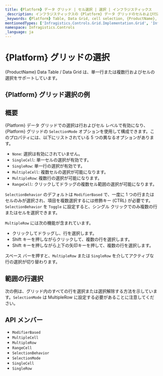 ```yaml
---
title: {Platform} データ グリッド | セル選択 | 選択 | インフラジスティックス
_description: インフラジスティックスの {Platform} データ グリッドのセルおよび行選択を使用して、テーブルの領域を強調表示します。{ProductName} テーブルの単一行選択または複数行選択を設定する方法について説明します。
_keywords: {Platform} Table, Data Grid, cell selection, {ProductName}, Infragistics, {Platform} テーブル, データ グリッド, セル選択, インフラジスティックス
mentionedTypes: ['Infragistics.Controls.Grid.Implementation.Grid', 'Infragistics.Controls.Grid.Implementation.GridSelectionMode']
namespace: Infragistics.Controls
_language: ja
---
```


# {Platform} グリッドの選択

{ProductName} Data Table / Data Grid は、単一行または複数行およびセルの選択をサポートしています。

## {Platform} グリッド選択の例


<code-view style="height: 600px"
           data-demos-base-url="{environment:dvDemosBaseUrl}"
           iframe-src="{environment:dvDemosBaseUrl}/grids/data-grid-cell-selection"
           alt="{Platform} グリッド選択の例"
           github-src="grids/data-grid/cell-selection">
</code-view>

<div class="divider--half"></div>

## 概要

{Platform} データ グリッドでの選択は行およびセル レベルで有効になり、{Platform} グリッドの `SelectionMode` オプションを使用して構成できます。このプロパティには、以下にリストされている 5 つの異なるオプションがあります。

- `None`: 選択は有効にされていません。
- `SingleCell`: 単一セルの選択が有効です。
- `SingleRow`: 単一行の選択が有効です。
- `MultipleCell`: 複数セルの選択が可能になります。
- `MultipleRow`: 複数行の選択が可能になります。
- `RangeCell`: クリックしてドラッグの複数セル範囲の選択が可能になります。

`SelectionBehavior` のデフォルトは `ModifierBased` で、一度に 1 つの行またはセルのみが選択され、項目を複数選択するには修飾キー (CTRL) が必要です。`SelectionBehavior` を `Toggle` に設定すると、シングル クリックでのみ複数の行またはセルを選択できます。

`MultipleRow` には次の機能が含まれています。
- クリックしてドラッグし、行を選択します。
- Shift キーを押しながらクリックして、複数の行を選択します。
- Shift キーを押しながら上下の矢印キーを押して、複数の行を選択します。

スペース バーを押すと、`MultipleRow` または `SingleRow` を介してアクティブな行の選択が切り替わります。

## 範囲の行選択

次の例は、グリッド内のすべての行を選択または選択解除する方法を示しています。`SelectionMode` は MultipleRow に設定する必要があることに注意してください。

<code-view style="height: 600px"
           data-demos-base-url="{environment:dvDemosBaseUrl}"
           iframe-src="{environment:dvDemosBaseUrl}/grids/data-grid-row-selection"
           alt="{Platform} グリッド選択の例"
           github-src="grids/data-grid/row-selection" >
</code-view>

<div class="divider--half"></div>

## API メンバー

 - `ModifierBased`
 - `MultipleCell`
 - `MultipleRow`
 - `RangeCell`
 - `SelectionBehavior`
 - `SelectionMode`
 - `SingleCell`
 - `SingleRow`